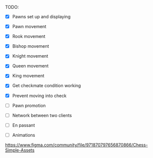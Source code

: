 TODO:

- [x] Pawns set up and displaying
- [x] Pawn movement
- [x] Rook movement
- [x] Bishop movement
- [x] Knight movement
- [x] Queen movement
- [x] King movement
- [x] Get checkmate condition working
- [x] Prevent moving into check
- [ ] Pawn promotion
- [ ] Network between two clients
- [ ] En passant
- [ ] Animations


https://www.figma.com/community/file/971870797656870866/Chess-Simple-Assets
